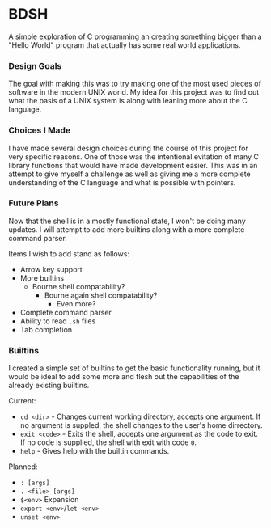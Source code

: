 # BDSH

A simple exploration of C programming an creating something bigger than a 
"Hello World" program that actually has some real world applications.

### Design Goals

The goal with making this was to try making one of the most used pieces of
software in the modern UNIX world. My idea for this project was to find out what
the basis of a UNIX system is along with leaning more about the C language.

### Choices I Made

I have made several design choices during the course of this project for very
specific reasons. One of those was the intentional evitation of many C library
functions that would have made development easier. This was in an attempt to
give myself a challenge as well as giving me a more complete understanding of
the C language and what is possible with pointers.

### Future Plans

Now that the shell is in a mostly functional state, I won't be doing many
updates. I will attempt to add more builtins along with a more complete command
parser. 

Items I wish to add stand as follows:
* Arrow key support
* More builtins
    * Bourne shell compatability?
        * Bourne again shell compatability?
            * Even more?
* Complete command parser
* Ability to read `.sh` files
* Tab completion

### Builtins
I created a simple set of builtins to get the basic functionality running, but
it would be ideal to add some more and flesh out the capabilities of the
already existing builtins.

Current:
* `cd <dir>` - Changes current working directory, accepts one argument. If no
argument is suppled, the shell changes to the user's home dirrectory.
* `exit <code>` - Exits the shell, accepts one argument as the code to exit.
If no code is supplied, the shell with exit with code `0`.
* `help` - Gives help with the builtin commands.

Planned:
* `: [args]`
* `. <file> [args]`
* `$<env>` Expansion
* `export <env>`/`let <env>`
* `unset <env>`